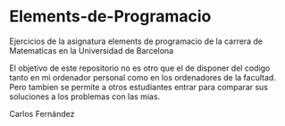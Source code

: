# Elements-de-Programacio
Ejercicios de la asignatura elements de programacio de la carrera de Matematicas en la Universidad de Barcelona

El objetivo de este repositorio no es otro que el de disponer del codigo tanto en mi ordenador personal como en los ordenadores de la facultad.
Pero tambien se permite a otros estudiantes entrar para comparar sus soluciones a los problemas con las mias.

Carlos Fernández

